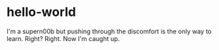 # hello-world
I'm a supern00b but pushing through the discomfort is the only way to learn.
Right?
Right. Now I'm caught up.
